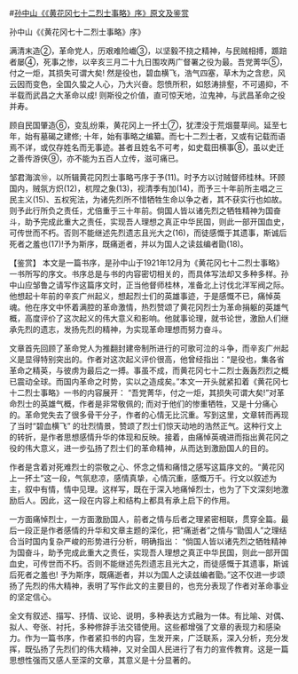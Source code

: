 #[孙中山《《黄花冈七十二烈士事略》序》原文及鉴赏](https://www.vrrw.net/wx/10390.html)

孙中山《《黄花冈七十二烈士事略》序》

满清末造②，革命党人，历艰难险巇③，以坚毅不挠之精神，与民贼相搏，踬踣者屡④，死事之惨，以辛亥三月二十九日围攻两广督署之役为最。吾党菁华⑤，付之一炬，其损失可谓大矣! 然是役也，碧血横飞，浩气四塞，草木为之含悲，风云因而变色，全国久蛰之人心，乃大兴奋。怨愤所积，如怒涛排壑，不可遏抑，不半载而武昌之大革命以成! 则斯役之价值，直可惊天地，泣鬼神，与武昌革命之役并寿。

顾自民国肇造⑥，变乱纷乘，黄花冈上一抔土⑦，犹湮没于荒烟蔓草间。延至七年，始有墓碣之建修; 十年，始有事略之编纂。而七十二烈士者，又或有记载而语焉不详，或仅存姓名而无事迹。甚者且姓名不可考，如史载田横事⑧，虽以史迁之善传游侠⑨，亦不能为五百人立传，滋可痛已。

邹君海滨⑩，以所辑黄花冈烈士事略丐序于予(11)。时予方以讨贼督师桂林。环顾国内，贼氛方炽(12)，杌陧之象(13)，视清季有加(14)，而予三十年前所主唱之三民主义(15)、五权宪法，为诸先烈所不惜牺牲生命以争之者，其不获实行也如故。则予此行所负之责任，尤倍重于三十年前。倘国人皆以诸先烈之牺牲精神为国奋斗，助予完成此重大之责任，实现吾人理想之真正中华民国，则此一部开国血史，可传世而不朽。否则不能继述先烈遗志且光大之(16)，而徒感慨于其遗事，斯诚后死者之羞也(17)!予为斯序，既痛逝者，并以为国人之读兹编者勖(18)。



【鉴赏】 本文是一篇书序，是孙中山于1921年12月为《黄花冈七十二烈士事略》一书所写的序文。书序总是与书的内容密切相关的，而具体写法却又多种多样。孙中山应邹鲁之请写作这篇序文时，正当他督师桂林，准备北上讨伐北洋军阀之际。他想起十年前的辛亥广州起义，想起烈士们的英雄事迹，于是感慨不已，痛悼英魂。他在序文中怀着满腔的革命激情，热烈赞颂了黄花冈烈士为革命捐躯的英雄气概，高度评价了这次起义的伟大意义和影响。他就事论理，就书论世，激励人们继承先烈的遗志，发扬先烈的精神，为实现革命理想而努力奋斗。

文章首先回顾了革命党人为推翻封建帝制所进行的可歌可泣的斗争，而辛亥广州起义是显得特别突出的。作者对这次起义评价很高，他曾经指出：“是役也，集各省革命之精英，与彼虏为最后之一搏。事虽不成，而黄花冈七十二烈士轰轰烈烈之概已震动全球。而国内革命之时势，实以之造成矣。”本文一开头就紧扣着《黄花冈七十二烈士事略》一书的内容展开： “吾党菁华，付之一炬，其损失可谓大矣!”对革命烈士的英雄气概，作者是非常敬佩的; 而对于他们的惨重牺牲，又是十分痛心的。革命党失去了很多骨干分子，作者的心情无比沉重。写到这里，文章转而再现了当时“碧血横飞” 的壮烈情景，赞颂了烈士们惊天动地的浩然正气。这种行文上的转折，是作者思想感情升华的体现和反映。接着，由痛悼英魂进而指出黄花冈之役的伟大意义，进一步弘扬了烈士们的革命精神，从而达到激励国人的目的。

作者是含着对死难烈士的崇敬之心、怀念之情和痛惜之感写这篇序文的。“黄花冈上一抔土”这一段，气氛悲凉，感情真挚，心情沉重，感慨万千。行文以叙述为主，叙中有情，情中见理。这样写，既在于深入地痛悼烈士，也为了下文深刻地激励后人。因此，这一段在内容上和结构上都具有承上启下的作用。

一方面痛悼烈士，一方面激励国人，前者之情与后者之理紧密相联，贯穿全篇。最后一段正是作者感情的升华和文章主题的深化，把“痛逝者”之情与“勖国人”之理结合当时国内复杂严峻的形势进行分析，明确指出： “倘国人皆以诸先烈之牺牲精神为国奋斗，助予完成此重大之责任，实现吾人理想之真正中华民国，则此一部开国血史，可传世而不朽。否则不能继述先烈遗志且光大之，而徒感慨于其遗事，斯诚后死者之羞也! 予为斯序，既痛逝者，并以为国人之读兹编者勖。”这不仅进一步颂扬了先烈的伟大精神，表明了写作此文的主要目的，也充分表现了作者对革命事业的坚定信心。

全文有叙述、描写、抒情、议论、说明，多种表达方式融为一体。有比喻、对偶、拟人、夸张、衬托，多种修辞手法交错使用。这些都增强了文章的表现力和感染力。作为一篇书序，作者紧扣书的内容，生发开来，广泛联系，深入分析，充分发挥，既弘扬了先烈们的伟大精神，又对全国人民进行了有力的宣传教育。这是一篇思想性强而又感人至深的文章，其意义是十分显著的。

